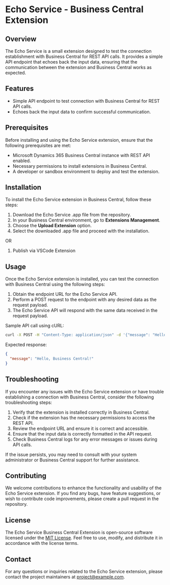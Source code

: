 # Echo Service - Business Central Extension

## Overview

The Echo Service is a small extension designed to test the connection establishment with Business Central for REST API calls. It provides a simple API endpoint that echoes back the input data, ensuring that the communication between the extension and Business Central works as expected.

## Features

- Simple API endpoint to test connection with Business Central for REST API calls.
- Echoes back the input data to confirm successful communication.

## Prerequisites

Before installing and using the Echo Service extension, ensure that the following prerequisites are met:

- Microsoft Dynamics 365 Business Central instance with REST API enabled.
- Necessary permissions to install extensions in Business Central.
- A developer or sandbox environment to deploy and test the extension.

## Installation

To install the Echo Service extension in Business Central, follow these steps:

1. Download the Echo Service .app file from the repository.
2. In your Business Central environment, go to **Extensions Management**.
3. Choose the **Upload Extension** option.
4. Select the downloaded .app file and proceed with the installation.

OR
 
1. Publish via VSCode Extension

## Usage

Once the Echo Service extension is installed, you can test the connection with Business Central using the following steps:

1. Obtain the endpoint URL for the Echo Service API.
2. Perform a POST request to the endpoint with any desired data as the request payload.
3. The Echo Service API will respond with the same data received in the request payload.

Sample API call using cURL:

```bash
curl -X POST -H "Content-Type: application/json" -d '{"message": "Hello, Business Central!"}' https://your-business-central-instance.com/api/v1/echo-service
```

Expected response:

```json
{
  "message": "Hello, Business Central!"
}
```

## Troubleshooting

If you encounter any issues with the Echo Service extension or have trouble establishing a connection with Business Central, consider the following troubleshooting steps:

1. Verify that the extension is installed correctly in Business Central.
2. Check if the extension has the necessary permissions to access the REST API.
3. Review the endpoint URL and ensure it is correct and accessible.
4. Ensure that the input data is correctly formatted in the API request.
5. Check Business Central logs for any error messages or issues during API calls.

If the issue persists, you may need to consult with your system administrator or Business Central support for further assistance.

## Contributing

We welcome contributions to enhance the functionality and usability of the Echo Service extension. If you find any bugs, have feature suggestions, or wish to contribute code improvements, please create a pull request in the repository.

## License

The Echo Service Business Central Extension is open-source software licensed under the [MIT License](LICENSE). Feel free to use, modify, and distribute it in accordance with the license terms.

## Contact

For any questions or inquiries related to the Echo Service extension, please contact the project maintainers at [project@example.com](mailto:qasimashraf@folio3.com).
